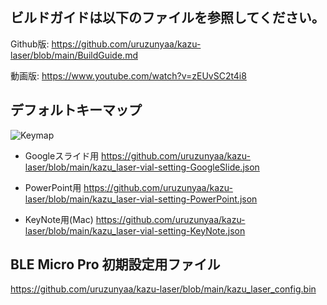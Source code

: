 ## ビルドガイドは以下のファイルを参照してください。
Github版:
https://github.com/uruzunyaa/kazu-laser/blob/main/BuildGuide.md

動画版:
https://www.youtube.com/watch?v=zEUvSC2t4i8


## デフォルトキーマップ

![Keymap](https://github.com/uruzunyaa/kazu-laser/blob/main/image/defalt%20keymap.png)

- Googleスライド用
https://github.com/uruzunyaa/kazu-laser/blob/main/kazu_laser-vial-setting-GoogleSlide.json

- PowerPoint用
https://github.com/uruzunyaa/kazu-laser/blob/main/kazu_laser-vial-setting-PowerPoint.json

- KeyNote用(Mac)
https://github.com/uruzunyaa/kazu-laser/blob/main/kazu_laser-vial-setting-KeyNote.json

## BLE Micro Pro 初期設定用ファイル
https://github.com/uruzunyaa/kazu-laser/blob/main/kazu_laser_config.bin
